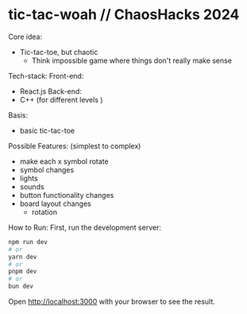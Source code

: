 # tic-tac-woah // ChaosHacks 2024

Core idea:
* Tic-tac-toe, but chaotic
    * Think impossible game where things don't really make sense

Tech-stack:
Front-end:
* React.js 
Back-end:
* C++ (for different levels )

Basis:
* basic tic-tac-toe

Possible Features: (simplest to complex)
* make each x symbol rotate
* symbol changes 
* lights 
* sounds
* button functionality changes 
* board layout changes
    * rotation 

How to Run:
First, run the development server:

```bash
npm run dev
# or
yarn dev
# or
pnpm dev
# or
bun dev
```

Open [http://localhost:3000](http://localhost:3000) with your browser to see the result.
